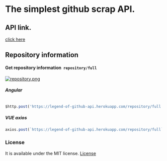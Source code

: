 # The simplest github scrap API.

## API link.
[click here](https://legend-of-github-api.herokuapp.com/)

## Repository information

#### Get repository information  ```repository/full```
[![repository.png](https://s1.postimg.org/8bcyuqz2yn/api1.png)](https://postimg.org/image/7tmx65xpdn/)

##### Angular
``` JavaScript

$http.post('https://legend-of-github-api.herokuapp.com/repository/full', { username: 'mikemajesty' } )
```
##### VUE axios
``` JavaScript
axios.post(`https://legend-of-github-api.herokuapp.com/repository/full`, { username: 'mikemajesty' })
```

### License

It is available under the MIT license.
[License](https://opensource.org/licenses/mit-license.php)
